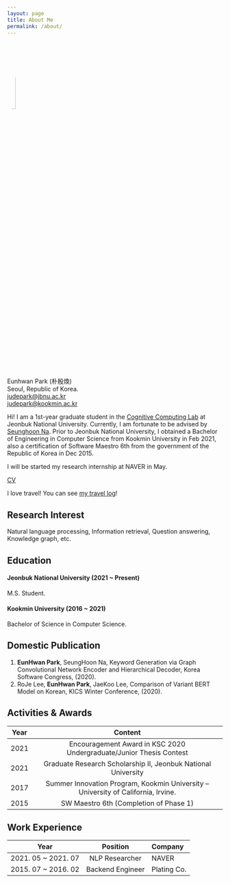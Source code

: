 ```yaml
---
layout: page
title: About Me
permalink: /about/
---
```

<img src="https://avatars.githubusercontent.com/JudePark96" width="20%" height="20%" style="border-radius:50%"/><br/>
Eunhwan Park (朴殷煥) <br >
Seoul, Republic of Korea. <br >
judepark@jbnu.ac.kr <br >
judepark@kookmin.ac.kr 

Hi! I am a 1st-year graduate student in the [Cognitive Computing Lab](http://nlp.jbnu.ac.kr/) at Jeonbuk National University. Currently, I am fortunate to be advised by [Seunghoon Na](http://nlp.jbnu.ac.kr/~nash/faculty.html). Prior to Jeonbuk National University, I obtained a Bachelor of Engineering in Computer Science from Kookmin University in Feb 2021, also a certification of Software Maestro 6th from the government of the Republic of Korea in Dec 2015.

I will be started my research internship at NAVER in May.

[CV](https://github.com/JudePark96/judepark96.github.io/blob/master/eunhwanpark_cv.pdf)

I love travel! You can see [my travel log](https://judepark96.github.io/travel_log/#1)!

## Research Interest

Natural language processing, Information retrieval, Question answering, Knowledge graph, etc.

## Education

#### Jeonbuk National University (2021 ~ Present)

M.S. Student.

#### Kookmin University (2016 ~ 2021)

Bachelor of Science in Computer Science.

## Domestic Publication

1. **EunHwan Park**, SeungHoon Na, Keyword Generation via Graph Convolutional Network Encoder and Hierarchical Decoder, Korea Software Congress, (2020).
2. RoJe Lee, **EunHwan Park**, JaeKoo Lee, Comparison of Variant BERT Model on Korean, KICS Winter Conference, (2020).

## Activities & Awards

| Year   |      Content      |  
|----------|:-------------:|
| 2021 | Encouragement Award in KSC 2020 Undergraduate/Junior Thesis Contest |
| 2021 | Graduate Research Scholarship II, Jeonbuk National University |
| 2017 |  Summer Innovation Program, Kookmin University – University of California, Irvine. |
| 2015 |  SW Maestro 6th (Completion of Phase 1) |

## Work Experience

| Year   |      Position      | Company |  
|----------|:-------------:|:-------------|
| 2021. 05 ~ 2021. 07 | NLP Researcher | NAVER |
| 2015. 07 ~ 2016. 02 | Backend Engineer | Plating Co.|


